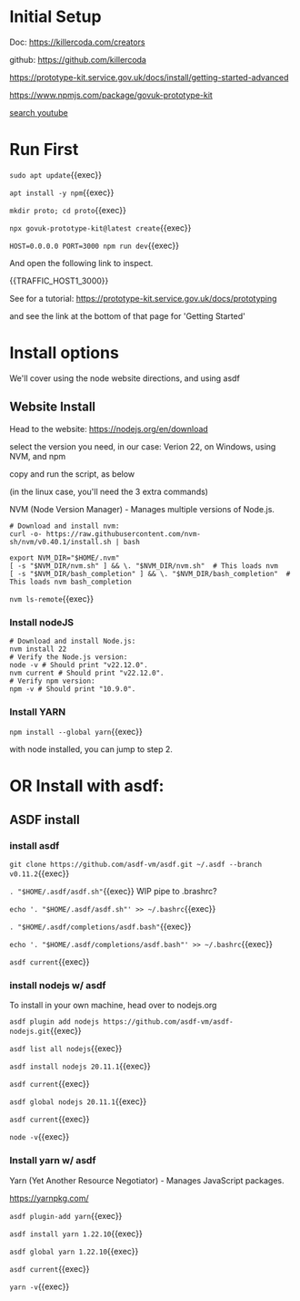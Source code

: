 
# Initial Setup

Doc: https://killercoda.com/creators

github: https://github.com/killercoda


https://prototype-kit.service.gov.uk/docs/install/getting-started-advanced

https://www.npmjs.com/package/govuk-prototype-kit

[search youtube](https://www.youtube.com/results?search_query=gov+uk+prototype+kit)



# Run First

`sudo apt update`{{exec}}

`apt install -y npm`{{exec}}

`mkdir proto; cd proto`{{exec}}

`npx govuk-prototype-kit@latest create`{{exec}}

`HOST=0.0.0.0 PORT=3000 npm run dev`{{exec}}

And open the following link to inspect.

{{TRAFFIC_HOST1_3000}}

See for a tutorial: https://prototype-kit.service.gov.uk/docs/prototyping

and see the link at the bottom of that page for 'Getting Started'

# Install options

We'll cover using the node website directions, and using asdf


## Website Install

Head to the website: https://nodejs.org/en/download

select the version you need, in our case: Verion 22, on Windows, using NVM, and npm

copy and run the script, as below

(in the linux case, you'll need the 3 extra commands)


NVM (Node Version Manager) - Manages multiple versions of Node.js.
```
# Download and install nvm:
curl -o- https://raw.githubusercontent.com/nvm-sh/nvm/v0.40.1/install.sh | bash

export NVM_DIR="$HOME/.nvm"
[ -s "$NVM_DIR/nvm.sh" ] && \. "$NVM_DIR/nvm.sh"  # This loads nvm
[ -s "$NVM_DIR/bash_completion" ] && \. "$NVM_DIR/bash_completion"  # This loads nvm bash_completion
```

`nvm ls-remote`{{exec}}

### Install nodeJS
```
# Download and install Node.js:
nvm install 22
# Verify the Node.js version:
node -v # Should print "v22.12.0".
nvm current # Should print "v22.12.0".
# Verify npm version:
npm -v # Should print "10.9.0".
```

### Install YARN

`npm install --global yarn`{{exec}}

with node installed, you can jump to step 2.

# OR Install with asdf:

## ASDF install


### install asdf

`git clone https://github.com/asdf-vm/asdf.git ~/.asdf --branch v0.11.2`{{exec}}

`. "$HOME/.asdf/asdf.sh"`{{exec}} WIP pipe to .brashrc?

`echo '. "$HOME/.asdf/asdf.sh"' >> ~/.bashrc`{{exec}}

`. "$HOME/.asdf/completions/asdf.bash"`{{exec}}

`echo '. "$HOME/.asdf/completions/asdf.bash"' >> ~/.bashrc`{{exec}}

`asdf current`{{exec}}

### install nodejs w/ asdf

To install in your own machine, head over to nodejs.org


`asdf plugin add nodejs https://github.com/asdf-vm/asdf-nodejs.git`{{exec}}

`asdf list all nodejs`{{exec}}

`asdf install nodejs 20.11.1`{{exec}}

`asdf current`{{exec}}

`asdf global nodejs 20.11.1`{{exec}}

`asdf current`{{exec}}

`node -v`{{exec}}

### Install yarn w/ asdf

Yarn (Yet Another Resource Negotiator) - Manages JavaScript packages.

https://yarnpkg.com/

`asdf plugin-add yarn`{{exec}}

`asdf install yarn 1.22.10`{{exec}}

`asdf global yarn 1.22.10`{{exec}}

`asdf current`{{exec}}

`yarn -v`{{exec}}
